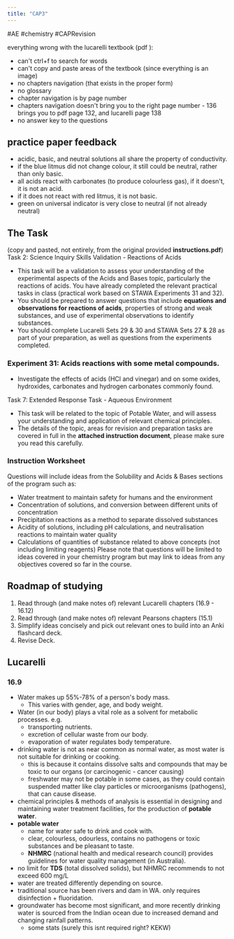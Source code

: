 ```yaml
---
title: "CAP3"
---
```


#AE #chemistry #CAPRevision

everything wrong with the lucarelli textbook (pdf ):
- can't ctrl+f to search for words
- can't copy and paste areas of the textbook (since everything is an image)
- no chapters navigation (that exists in the proper form)
- no glossary
- chapter navigation is by page number
- chapters navigation doesn't bring you to the right page number - 136 brings you to pdf page 132, and lucarelli page 138
- no answer key to the questions

## practice paper feedback

- acidic, basic, and neutral solutions all share the property of conductivity.
- if the blue litmus did not change colour, it still could be neutral, rather than only basic.
- all acids react with carbonates (to produce colourless gas), if it doesn't, it is not an acid.
- if it does not react with red litmus, it is not basic.
- green on universal indicator is very close to neutral (if not already neutral)

## The Task

(copy and pasted, not entirely, from the original provided **instructions.pdf**)
Task 2: Science Inquiry Skills Validation - Reactions of Acids

- This task will be a validation to assess your understanding of the experimental aspects of the Acids and Bases topic, particularly the reactions of acids. You have already completed the relevant practical tasks in class (practical work based on STAWA Experiments 31 and 32).
- You should be prepared to answer questions that include **equations and observations for reactions of acids**, properties of strong and weak substances, and use of experimental observations to identify substances.
- You should complete Lucarelli Sets 29 & 30 and STAWA Sets 27 & 28 as part of your preparation, as well as questions from the experiments completed.

### Experiment 31: Acids reactions with some metal compounds.

- Investigate the effects of acids (HCl and vinegar) and on some oxides, hydroxides, carbonates and hydrogen carbonates commonly found.

Task 7: Extended Response Task - Aqueous Environment

- This task will be related to the topic of Potable Water, and will assess your understanding and application of relevant chemical principles.
- The details of the topic, areas for revision and preparation tasks are covered in full in the **attached instruction document**, please make sure you read this carefully.

### Instruction Worksheet

Questions will include ideas from the Solubility and Acids & Bases sections of the program such as:

- Water treatment to maintain safety for humans and the environment
- Concentration of solutions, and conversion between different units of concentration
- Precipitation reactions as a method to separate dissolved substances
- Acidity of solutions, including pH calculations, and neutralisation reactions to maintain water quality
- Calculations of quantities of substance related to above concepts (not including limiting reagents) Please note that questions will be limited to ideas covered in your chemistry program but may link to ideas from any objectives covered so far in the course.

## Roadmap of studying

1. Read through (and make notes of) relevant Lucarelli chapters (16.9 - 16.12)
2. Read through (and make notes of) relevant Pearsons chapters (15.1)
3. Simplify ideas concisely and pick out relevant ones to build into an Anki flashcard deck.
4. Revise Deck.

## Lucarelli

### 16.9

- Water makes up 55%-78% of a person's body mass.
  - This varies with gender, age, and body weight.
- Water (in our body) plays a vital role as a solvent for metabolic processes. e.g.
  - transporting nutrients.
  - excretion of cellular waste from our body.
  - evaporation of water regulates body temperature.
- drinking water is not as near common as normal water, as most water is not suitable for drinking or cooking.
  - this is because it contains dissolve salts and compounds that may be toxic to our organs (or carcinogenic - cancer causing)
  - freshwater may not be potable in some cases, as they could contain suspended matter like clay particles or microorganisms (pathogens), that can cause disease.
- chemical principles & methods of analysis is essential in designing and maintaining water treatment facilities, for the production of **potable water**.
- **potable water**
  - name for water safe to drink and cook with.
  - clear, colourless, odourless, contains no pathogens or toxic substances and be pleasant to taste.
  - **NHMRC** (national health and medical research council) provides guidelines for water quality management (in Australia).
- no limit for **TDS** (total dissolved solids), but NHMRC recommends to not exceed 600 mg/L
- water are treated differently depending on source.
- traditional source has been rivers and dam in WA. only requires disinfection + fluoridation.
- groundwater has become most significant, and more recently drinking water is sourced from the Indian ocean due to increased demand and changing rainfall patterns.
  - some stats (surely this isnt required right? KEKW)
